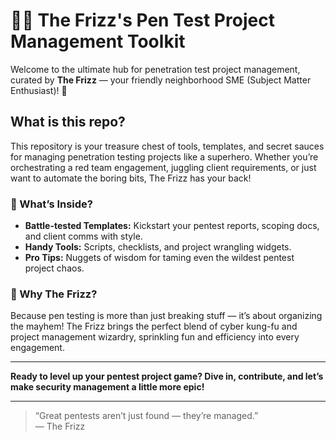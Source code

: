 # 🦸‍♂️ The Frizz's Pen Test Project Management Toolkit

Welcome to the ultimate hub for penetration test project management, curated by **The Frizz** — your friendly neighborhood SME (Subject Matter Enthusiast)! 🚀

## What is this repo?
This repository is your treasure chest of tools, templates, and secret sauces for managing penetration testing projects like a superhero. Whether you’re orchestrating a red team engagement, juggling client requirements, or just want to automate the boring bits, The Frizz has your back!

### 🔧 What’s Inside?
- **Battle-tested Templates:** Kickstart your pentest reports, scoping docs, and client comms with style.
- **Handy Tools:** Scripts, checklists, and project wrangling widgets.
- **Pro Tips:** Nuggets of wisdom for taming even the wildest pentest project chaos.

### 🦄 Why The Frizz?
Because pen testing is more than just breaking stuff — it’s about organizing the mayhem! The Frizz brings the perfect blend of cyber kung-fu and project management wizardry, sprinkling fun and efficiency into every engagement.

---

**Ready to level up your pentest project game? Dive in, contribute, and let’s make security management a little more epic!**

---

> “Great pentests aren’t just found — they’re managed.”  
> — The Frizz
